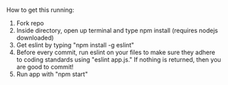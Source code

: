 How to get this running:

1. Fork repo    
2. Inside directory, open up terminal and type npm install (requires nodejs downloaded)  
3. Get eslint by typing "npm install -g eslint"  
4. Before every commit, run eslint on your files to make sure they adhere to coding standards using "eslint app.js." If nothing is returned, then you are good to commit!  
5. Run app with "npm start"  

